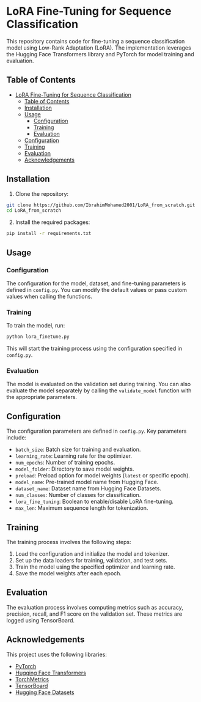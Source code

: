 # LoRA Fine-Tuning for Sequence Classification

This repository contains code for fine-tuning a sequence classification model using Low-Rank Adaptation (LoRA). The implementation leverages the Hugging Face Transformers library and PyTorch for model training and evaluation.

## Table of Contents

- [LoRA Fine-Tuning for Sequence Classification](#lora-fine-tuning-for-sequence-classification)
  - [Table of Contents](#table-of-contents)
  - [Installation](#installation)
  - [Usage](#usage)
    - [Configuration](#configuration)
    - [Training](#training)
    - [Evaluation](#evaluation)
  - [Configuration](#configuration-1)
  - [Training](#training-1)
  - [Evaluation](#evaluation-1)
  - [Acknowledgements](#acknowledgements)

## Installation

1. Clone the repository:
```bash
git clone https://github.com/IbrahimMohamed2001/LoRA_from_scratch.git
cd LoRA_from_scratch
```

2. Install the required packages:
```bash
pip install -r requirements.txt
```

## Usage

### Configuration

The configuration for the model, dataset, and fine-tuning parameters is defined in `config.py`. You can modify the default values or pass custom values when calling the functions.

### Training

To train the model, run:

```bash
python lora_finetune.py
```

This will start the training process using the configuration specified in `config.py`.

### Evaluation

The model is evaluated on the validation set during training. You can also evaluate the model separately by calling the `validate_model` function with the appropriate parameters.

## Configuration

The configuration parameters are defined in `config.py`. Key parameters include:

- `batch_size`: Batch size for training and evaluation.
- `learning_rate`: Learning rate for the optimizer.
- `num_epochs`: Number of training epochs.
- `model_folder`: Directory to save model weights.
- `preload`: Preload option for model weights (`latest` or specific epoch).
- `model_name`: Pre-trained model name from Hugging Face.
- `dataset_name`: Dataset name from Hugging Face Datasets.
- `num_classes`: Number of classes for classification.
- `lora_fine_tuning`: Boolean to enable/disable LoRA fine-tuning.
- `max_len`: Maximum sequence length for tokenization.

## Training

The training process involves the following steps:

1. Load the configuration and initialize the model and tokenizer.
2. Set up the data loaders for training, validation, and test sets.
3. Train the model using the specified optimizer and learning rate.
4. Save the model weights after each epoch.

## Evaluation

The evaluation process involves computing metrics such as accuracy, precision, recall, and F1 score on the validation set. These metrics are logged using TensorBoard.

## Acknowledgements

This project uses the following libraries:

- [PyTorch](https://pytorch.org/)
- [Hugging Face Transformers](https://huggingface.co/transformers/)
- [TorchMetrics](https://torchmetrics.readthedocs.io/)
- [TensorBoard](https://www.tensorflow.org/tensorboard)
- [Hugging Face Datasets](https://huggingface.co/docs/datasets/)

